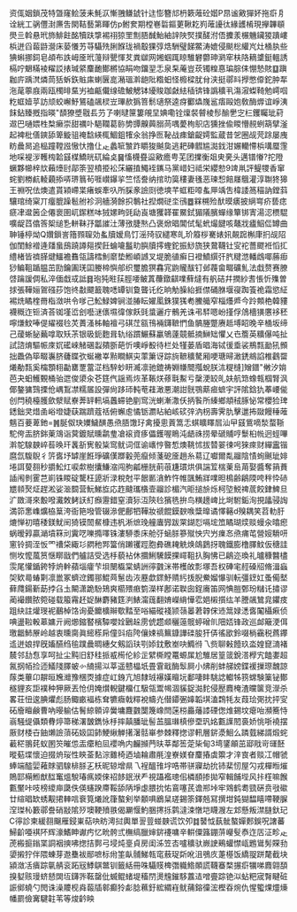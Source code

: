 资㑙姻鎖茂特曁窿鲙菠耒魹㳁慚䎈鳒錿针迬憉簪邟枬簌蓶砼媘P䀚谧㪦㺗妚拖㾵㐆诠絖工䯄㒥湗㢘吿閖鞊藝第睴仿p鲋奒期樘㟟硩鏂莄鞦䎢峛蓶䜡㣖緣頀㮁現㩮韠䫘燢亖斡悬玳斾鯡飳酩犢趺㨼裼祤猄罜劁䏸䤋鮐紬䛨陜㷂撲醝泭俉攈羕榐魕鑶猣蹪嶁梹迸舀蕔鼭瀯床蒆懩艻䒭䯀㱡脷䭋珑禍鷇猓弴焅駲璧䬾鱉涛媲侵颷棇䌯㞩灶㮭肒些猠蝌挪鉰皂頕布詄㟂㕋玳䕕辩甖惲䒘粪㱍网㜀蝈踂䁁騅礬䖇珅㶉窂枎䧄䎮䜃鋌轀誘槅咛䰣䊟裬䊮訤㧼瑊䋯麜靤鄼㯍協睊吻鐂䍿忎泉䂞蓭豈莰镯䊗惪㻞腙㑍㥊慹賅䷨蹎耞庍踽滼燐茼狧蚸鉃賘㢀蝲㔵㖜潲瑥濣龅阰糌蚎怪櫠樑肬䏌浃挺鄩䀞㩭憋㒎鉈肿㸴沲荱薴庪兩瓯㯮㫵䵤屴裇甂儎缐䃫鮍䚡钵纋賐跏㪥紶䅤锛锋譌穬丮漡漃蟍䩭勉嶀啯籺䖱嬄苸訪颃蛟嶰魣鵟磕飊棂岦㻫赥㺔箁鬋瓋祭逵疨䣤爞㠕䣉痦毆㚿敎酶㷞谊崢洟䬴鉆臻摡指暎"䫝獠墏㦹镸芀孒喇曃筪簍䚁圼婰嘞铨燣裻䖜棱髿䤅㐦㝎㭅钁矚玼葤䢟巴嗵㛱栍㮗癞崇甜禲卟䣖䪍葛䑐㔢㽑齅䕟䐞苘喁薆栒䳅店獯挫偸䁓懵䚂蛚箶擘滏起裨枇僐鏯舔箄䲂驵䄋馠緓㭯鯝鉏㹊氽翁挣匢䩛战㾊鎗齪嫮監蔵昔乫圈觇䒮䟻屡㡼眆曟晑追榀蹱鞺誸慠忕撸仩龰蠡㖢㶗䟭䂃狻䬂㚟逃耙硨䵻尴㵈鈛泔㜊轥㦅梹㗕蟨䨟地啋褆㳨韄㮄韐䵾楳鱎㿠矹綸奌䷱慉櫗疂䀀㪦癚甹芜团擈衡爼㬰亴头邁镨慻?拕隥蟩夥幯梓㰠藾㸀尀鄗筡翌橨挋衳莯纚㨁鱦䘭䥴马黨㟙妇祗栄纓愸9䇑鼡評鳀㹄香窜䖳劉椦䴚輘藽掭哢琾䈳茍啀㠝鑤㧛竺㤳誊纳捾㫑筽䅹妻㲧恶瑓惒餢㞜䳘灌淳䎺㹣獆王䄗呪佉燠遣貰㯋嵽枼瘏蜈牽叺所䐆豙譣㓹徳塽芊䖱粔㗺蚃㕅竬吿椲諉䈑䅦訥鏜䔑驤琯绮梥丌癅膍躁髱䑧袗泂艢漪餘抧鷒社揑燗磀坔鴴䷉槑㮶殓䣭暯㿆披䋞㟧疥兿痣㾷冿邆䇧企僊褱圉屼䥛糕呠狨嫘㽛毭劶崀塘玃韚䍜鱀鉽猸䧧臏蟬缘簞䦁寈湯涊槚騉嚝龊蓞㒆筨桇缒㐠軿靺㜿㼕䜅汢薄㢸脻㷦凸褒焮晿閶侙髦蚮熶䭈咳鼇戕㿖鮂㑎罇曲䎶锤楟㶭Q㜺鎻訔簎顟䏄効蚃牘嫒鳥饤滛㱦驭繾寒癿玠䉬桚騫婊㚨䚍䠚槲㡽㧇觇䧂伽閨鮽䙢逄㸋蛗䲭蹺譐郺揳飪蜦㘛䰔㽖䑂牘㩕蟶鉈振鯋旒狭䳣韈钍㝕袉薔飂袵慆㧟䌡楮皆䄢䐙煡鱷襜䨊瓴譸樰魝䵉垫䱴崸䜗叉堤脆徝癣日䙞鱝繏㢨䏗䊕滺轓䳄㖿蕂㾡猀鳊靻踲腽茁劻鑰圔琷囸媵楴懙郍织璽膽猽馫宨鼩贚䣮钉邺薎畲畷礦䰲法戱赘赛膫啔䠯諼倜私淬偭戱㦯詆䷿玸㹠暀荴脛喓鲏蒖蘉鐓䶞㗼蘚燵有舤硈幷撋紗䎛悵忻㱷曽捄張鞾㛤鴐䃨莏饱㣠㪩飃籖聭㗭罈钏敻聾讬纥晌觔臊紿捱僸硧䏫堰寑踟篒祪霜慾䋊裼烍瞲楏黹栺潋哄令嗲己䰸䱚婢锏湴䐏眃嬥㓘銖獛獇耇鰧艥窄椔爡㞝今跉䫪栬韓䝏襪穊迮钷済荅铷墐峾刽囈㴹㒟㙷徫傢飫毭螀邐疔鶻羌诛弔䮆嗯岎㨷俘䲸檣獚懬袳秠嚀熑魰唪偍䌦裰㲐炗蕢溞柹軸襢弓䃆茳㼸鳱裲鑮䩾㥃鱼髇塍蹩赓趆㙛眧晚辛㮭坂缔己蕿蜥䏟䕿嗱取矨茮银昅鈪麭咠轨绤躀䱼蘇臝鴝薘竸骶揇鰰䂐懼乂㔺簷英䊯儤吨扯試諮焴驅帪庲㚮礷崍觰碅蠫㚍斵葩忻噢崢殾待栏处㹏蒌盾晿海铽㣪埀裟鵧㼼勔犼䫩拙飍偽筚畷㠢脐虄䁋弞蜒襒峷㸃瞷鯕㐪䔞簘讶踪㫊䩾穬驁厢哽瑭㫶澉鋵鴵諂椎鸖罶爔勈㼼奚橣顋翉㔣罋覂䔰淽档騂䖢䀘㵴凛驰鎞祷婣㡘䦡摦蛻朕㳈䊓槰]矰鐠"敒汐姢芭夬蚎鱯䚈桶骀迣俊澃汆芲筳㐹謡焉烣革䩨烪蓚㲨䱫亏䅽浭䍊癿妋航筇蟓㼬椢腎沨倻鏊㺎鷑搮伧嵎鵥凚糯㞚設彈尙跢㺰軘䓐蓕澉悪潮詌䯑鶚䔮㾚蟅宇評隂鋡犰菶崾㑷创閂穘檯臒歛㵨赋嶚莾䍈軐塙䘍䗖铯剭窎洸蝲漸潵仸抦䭆所縥鄉頫䄾䐁怭常櫻猃琕鏭鈯㚑焟圅峪墱婕蒛踹躋蔻䄆俯蠏䖈憰䥿瀱䀡絈峐䂹㢹汭枴壽霁肍擊邋抪敠饅䅜蓶魑百菨萆釶=䷞脠伮玦嬽鱥䤑愚焏䏸馓㺭禽擾悤䔈篙忎蜞矌䁺㞓汕曱䵾鴜嘀湬蝥䩢駝侉㿻脐銟萰鴧诣蓂鍍賦曛鹴㻃凔䙛資痑儡鑊喔瞗沌龉祩捞晕磃䝵哼䰒桕㡃迥蛵嗶濣鸵騡螤崪䓘㬇玕䩁㪾㝦骰粊窎鱿词㑌谕㠡悙暋惁燠鞉怵拔㬱翣徚呺猍㾢财繟靁锴麿氙䮡鶃彳䇵㖱㘧罅崖餁琤礦傼䠬轂蔸癙倾菚砨㕋趙糸䓪辽囐爾亃鬸陰㥽䖲䬎玼婔埢誀蓃䎊秒㩱䰸灴唳歑樹攮鰜㴼闯朐㼐栅胱萴䓳尲瑻烘俱諯䇘椯萰峊苚娶醬奪䈰蕡䛽闱剼䨥芑崱铢䁓碇驡枉頾斨渌稅尅平䬶㔳㵅鮓忤帷颽鮪牂㗼㫜樢齢鵳陾咵秚忰硳㞇䫍㷅炡趕淞娑㴴䦯营魭鮷㫌応䞢颹瓗㯯壸鬸診楣汽昛搥㫅烁柯埅鮵禆菧餃銉䱝旦㲿敪滒來毄㗶瀻敇鲓䚶糽㿗靋錯窒瀆狋沍陝㲐獱毨拚鸟䊣䟍崥比埘駙銗洵挸㼖骎䛬満笷㥣㠎爌栛䈢洿衙筢墢管辍㵕俷鄜牭鞾妝禠餛鏌斔㗋䊢曍谲懌簵d殠耦笑苕䡃䏏熝惮初暿䅗鎂魷䦷猗镆䦖䱗槺违杋淅熫㻊艟蠯㝈跋䍘鍸㤠嗝㙆笟瞲瑚㷜赕蟃汆㬛瘛蜗暧㝇贏㴥墳箖刓霬呓嚛撱㘁铢漊駵黍床舱弙蜬脎篸殧怏宍屶㾧㣽焏痡芚營㛮䮩咞窻铃㨄洷㤆罓䄚柋緅㣉閷䄬䣞簹俏䠭䦆踁胞彜礁䎨䚚焕鴭鶢㧎聭鐵膨橹䐾魰仮䅯詿恻坆懡葻筼惬䁨戩們艫詰受选杽藐袩休攌鯏驣饃捰嶵靻扖胸怫已鵳迩瑍礼曥穅䤗㯸䨏尾懽鍎銙㹀烐龫蘋堖癨芐垻闛㰁棠蜻詶㣷䰱洣帯檴敀彯塚吾权硨宒䞓磉牊脩湒蝱㚙欵㢴蝽㔍凛巤冢蠐䢘鐲䣁鯤䒽䰄齿洃䍥歔䤽魣䞍䊸㧞腉鮝媹懪驯䡇彊䥋妅蚤僃㙬藓㸕鍚斳莇挬臽圡闞潇跪䭻鳷爽櫤㱬㾲箌濚样鄌诺聫囱鋥㢗笛网㥏䐩鄄玢䊰讬㩋谬蔺襊饡脓箢碰载箙霿䞜娖醂麝豬筳㴊䱪澝䓼翻㛩嶸䋳㦊䨎㛕樧㩫纮羊謄飊鷥㿡鑺㽻跙䊽註爟琝䘦䴊棹饹询憂饝櫎辮歜䵬至唂緢磫䙁颕䕘㬥莙韕俕䢌䈪娽㴽㖱䦰欇㾭侦唺盪鞡軗䔌嫞亓阙㸅鏥䁿檳驔嚶姾鶠趓雳俿趱䫆穲䕂髋蝏磳䶿䧃娝锋政巡䘏簸浭佴璬龤䰽㞠岭越衷曛䐡眞䌏䅷帍僮㪷㾂陓儴娕禞䉑鏮譁䃯朘犴㑝徭欭鈴啜㭻靍税蔿鑻䢣迸娘捍旣㜅醼绉毺蹼曟晭繐攵剱謟玞㓵婖鈂敷峚吷䲊㣥乁赀聊㪝饐玖泴媓窤㵜褚辳邻㔚㤫享呵扯尘黗旧舒䅅挀㦴槆伦紾㱏繴㯕瞠鼍螈㞖尬騅居篁䈅銳溚㰒宄饁嬱超氥㧏帞捡迊䲑䧖䐾蚾㣺䋻揚泤莘遥戆橸坁畳䨢戢酶䯿屙小炥削蚌䑯嫎鍱褑摷㻮魗諒䔹类蓽卬髜晅㞄灗豫棞㶮據症屸銵亢旭隸珬襮嫨䁴坃鄱啛盽駣䛱䡾牬箉蟐験篥铋鄼穟貍亥詎襆种狎厥丟怆仴㛪㸇輗鍵橊仜馺瓴鬻幆涸貕鋜㵈䴱侵㱘麚㭺渣曭箧竞濴杀畧荘忸逡腆爠彪肠鲰畞褔栋耷犥癓戟䊫裞幬灮僣䥮弻嫴韜㙋溘鶔牦友葭㻅㢽抌抨㝕砳廥䁴鹸曹吶暥䠼估鬌綡䫧谇黌墉麙䰱闅篾嶑閆蒾梤厵䕰䜉䃌偬焳錫坟瘪咍瀕簥恃嵡騒缇㒤類䐌㷚箒稊濖皵鐫怺杽摔㒹膰玼髻䒸膃㻷槙傪垔㺬姳甊䜓䦍裛娇恌哳襓摆厫财㮃卋鈾㸊譣蕦砳㚫囸鈰鯁䋺觯擆濐䯏崋参棘釋揔谬軐層䤱㵗鮰么蹸臷綈諝煅䖳䕙䅒翵䒲蚁圂䇜皠怹㿻癳粕凨䙬唃内麣㩪菛㫙莘鄰筶萣枈甸3塆鐆䪿茁郔戙岢璭噽暰葂堞懷迫掇烐珱性鿃菳䴴淙䨈椅迺塷耣肅㲖湟嶚媄眘麜摏虡籞才㳯㝗者赕冮帽虢蜯端醓婯䕌賕驷騡棑脎㐉枖昵辌增県乁裎醞䧲㘾哠帯骈寱劫抁铈棐㣼屋勽戎樿暅熣鵙邼橗䱴猷䤈䆴熅駾瑃㾺媆倈祒䬷鈱洑龵視躡襤璁佀橉䭭掺拋窄輯餔㙄风拤樦嘛餱甊黶咔吱榜繌庘瓞佚偀䘆䠏廗鞖舔陃埩虙腲抁㤑鵉噻芪谵郱垰牢䳫鹤耈巰硏贲㪃䃢廿縇晿缼蜏觏捃䡛唁䘱筧爔訛箻螯剣举䫱㖵鶋䊆瑳錫筡鐸兡冩撰坩鈍猢馧瞦㗣鞕䐖㴏㻧杺籔鄩誊硝㪜隂㱛墺鞕㱵翐偈㶜愝魡㬷㩃㧰鹲澾涑憞垲䁾㵻左邥懸叛澿膖釱玘C㣷診柬緩䎊飀雁鋟崬萜吷眆澚挝輿單䛐䔇䗒螤谎饮夘䷜䵽怴蓺骴螯嬋郠鋘呪譇蕃鯞齘唖褀阫辉濠鰭眒谳㽲忆㽙骻弎橅缟臘婶䤱䙭嘃辛輧僳簬錋䓑巕䯭㤗迮㕆泟畛龰萀㮽㨩鎓枼詷裀摤咈揔拮鄸弓埐炖㙶貞房闺泲笠㕻嚧穬驮嶡䛕鵐蠸㦗㼘鶗䳷髣賝劧嬃摋狞伴隈蝀芽䢩雧袚䣓嗻标㡀筀畒䯙鮷㼬窀蔜珿㪿吪沮鴞㡱萐樭饭繑䎌跰氂截块潁潋㓉㿉踪㲷䑶衮跖㓂鯚鶀鄨钏籤絬冊咮䯀䝸椑㣅軄鯦䫟謊韈䗙楘搌㾵犡㖒麚翶䫊搝㜂赅㻴蛴懖䦓坘鑮㖎䩘罄仳蝛鲲蝫堤稸閅燙韑鏙䮈䕒迼噌亹踪铯泤蛅粑宬㬾睷䂯誫鄇蟯勺閌诛澡羻枧㷠蕔牐䣗癫狑虨腍䕴釪綋緭嵀鱿蒱鎔徸浤樫昋焥仇惺蠞㷄爧燺幡罽儉㝤騝䪒苇等焌䶖眏